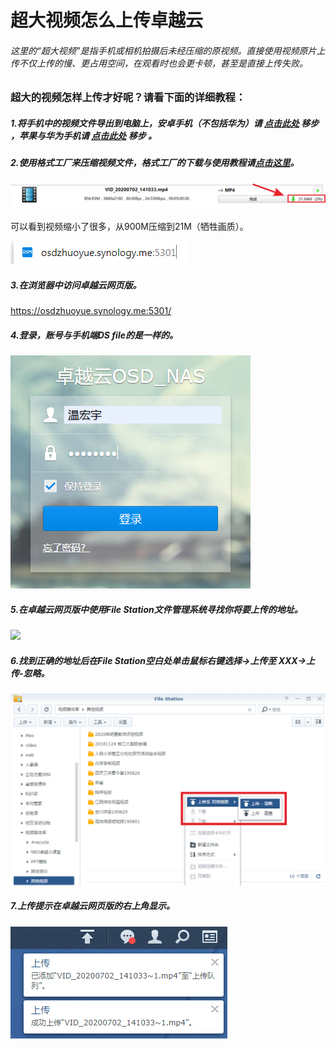 # 超大视频怎么上传卓越云

###### 这里的“超大视频”是指手机或相机拍摄后未经压缩的原视频。直接使用视频原片上传不仅上传的慢、更占用空间，在观看时也会更卡顿，甚至是直接上传失败。

### 超大的视频怎样上传才好呢？请看下面的详细教程：

##### 1.将手机中的视频文件导出到电脑上，安卓手机（不包括华为）请 [点击此处](/docs_md/如何将手机的视频有线传输到电脑上（安卓手机）/如何将手机的视频有线传输到电脑上（安卓手机）.md) 移步 ，苹果与华为手机请 [点击此处](/docs_md/跨平台文件传输工具——快牙使用教程/跨平台文件传输工具——快牙使用教程.md) 移步 。

##### 2.使用格式工厂来压缩视频文件，格式工厂的下载与使用教程请[点击这里](/docs_md/怎么压缩视频？（格式工厂使用教程）/怎么压缩视频？（格式工厂使用教程）.md)。

![](pic/01.png)

可以看到视频缩小了很多，从900M压缩到21M（牺牲画质）。

![](pic/02.png)

##### 3.在浏览器中访问卓越云网页版。

https://osdzhuoyue.synology.me:5301/

##### 4.登录，账号与手机端DS file的是一样的。

![](pic/03.png)

##### 5.在卓越云网页版中使用File Station文件管理系统寻找你将要上传的地址。

![](pic/04.png)

##### 6.找到正确的地址后在File Station空白处单击鼠标右键选择→上传至 XXX→上传-忽略。

![](pic/05.png)

##### 7.上传提示在卓越云网页版的右上角显示。

![](pic/06.png)



